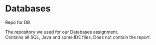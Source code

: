 # Databases
Repo for DB

The repository we used for our Databases assignment.  
Contains all SQL, Java and some IDE files. 
Does not contain the report. 

